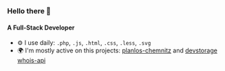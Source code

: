 ### Hello there 👋

#### A Full-Stack Developer

- ⚙️ I use daily: `.php`, `.js`, `.html`, `.css`, `.less`, `.svg`
- 🌍 I'm mostly active on this projects: [planlos-chemnitz](https://github.com/planlos-chemnitz) and [devstorage whois-api](https://github.com/DevStorageEU/WhoisAPI)
<!-- - 📫 Reach me: [twitter.com/](https://twitter.com/) -->
